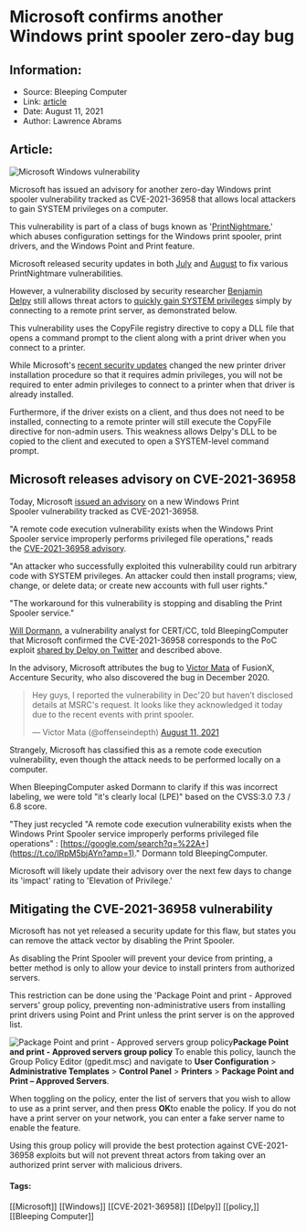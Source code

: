 # Microsoft confirms another Windows print spooler zero-day bug
### 

## Information:
+ Source: Bleeping Computer
+ Link: [article](https://www.bleepingcomputer.com/news/microsoft/microsoft-confirms-another-windows-print-spooler-zero-day-bug/)
+ Date: August 11, 2021
+ Author: Lawrence Abrams


## Article:
![Microsoft Windows vulnerability](https://www.bleepstatic.com/content/hl-images/2021/05/17/0_Windows-headpic.jpg)


Microsoft has issued an advisory for another zero-day Windows print spooler vulnerability tracked as CVE-2021-36958 that allows local attackers to gain SYSTEM privileges on a computer.


This vulnerability is part of a class of bugs known as '[PrintNightmare](https://www.bleepingcomputer.com/news/security/public-windows-printnightmare-0-day-exploit-allows-domain-takeover/),' which abuses configuration settings for the Windows print spooler, print drivers, and the Windows Point and Print feature.



Microsoft released security updates in both [July](https://www.bleepingcomputer.com/news/security/microsoft-pushes-emergency-update-for-windows-printnightmare-zero-day/) and [August](https://www.bleepingcomputer.com/news/microsoft/microsoft-fixes-windows-print-spooler-printnightmare-vulnerability/) to fix various PrintNightmare vulnerabilities.


However, a vulnerability disclosed by security researcher [Benjamin Delpy](https://twitter.com/gentilkiwi) still allows threat actors to [quickly gain SYSTEM privileges](https://www.bleepingcomputer.com/news/microsoft/remote-print-server-gives-anyone-windows-admin-privileges-on-a-pc/) simply by connecting to a remote print server, as demonstrated below.



This vulnerability uses the CopyFile registry directive to copy a DLL file that opens a command prompt to the client along with a print driver when you connect to a printer.


While Microsoft's [recent security updates](https://support.microsoft.com/en-gb/topic/kb5005652-manage-new-point-and-print-default-driver-installation-behavior-cve-2021-34481-873642bf-2634-49c5-a23b-6d8e9a302872) changed the new printer driver installation procedure so that it requires admin privileges, you will not be required to enter admin privileges to connect to a printer when that driver is already installed.


Furthermore, if the driver exists on a client, and thus does not need to be installed, connecting to a remote printer will still execute the CopyFile directive for non-admin users. This weakness allows Delpy's DLL to be copied to the client and executed to open a SYSTEM-level command prompt.


Microsoft releases advisory on CVE-2021-36958
---------------------------------------------


Today, Microsoft [issued an advisory](https://msrc.microsoft.com/update-guide/vulnerability/CVE-2021-36958) on a new Windows Print Spooler vulnerability tracked as CVE-2021-36958.


"A remote code execution vulnerability exists when the Windows Print Spooler service improperly performs privileged file operations," reads the [CVE-2021-36958 advisory](https://msrc.microsoft.com/update-guide/vulnerability/CVE-2021-36958).


"An attacker who successfully exploited this vulnerability could run arbitrary code with SYSTEM privileges. An attacker could then install programs; view, change, or delete data; or create new accounts with full user rights."


"The workaround for this vulnerability is stopping and disabling the Print Spooler service."


[Will Dormann](https://twitter.com/wdormann), a vulnerability analyst for CERT/CC, told BleepingComputer that Microsoft confirmed the CVE-2021-36958 corresponds to the PoC exploit [shared by Delpy on Twitter](https://twitter.com/gentilkiwi/status/1416429860566847490) and described above.


In the advisory, Microsoft attributes the bug to [Victor Mata](https://twitter.com/offenseindepth) of FusionX, Accenture Security, who also discovered the bug in December 2020.




> 
> Hey guys, I reported the vulnerability in Dec'20 but haven't disclosed details at MSRC's request. It looks like they acknowledged it today due to the recent events with print spooler.
> 
> 
> — Victor Mata (@offenseindepth) [August 11, 2021](https://twitter.com/offenseindepth/status/1425574625384206339?ref_src=twsrc%5Etfw)


Strangely, Microsoft has classified this as a remote code execution vulnerability, even though the attack needs to be performed locally on a computer.


When BleepingComputer asked Dormann to clarify if this was incorrect labeling, we were told "it's clearly local (LPE)" based on the CVSS:3.0 7.3 / 6.8 score.


"They just recycled "A remote code execution vulnerability exists when the Windows Print Spooler service improperly performs privileged file operations" : [https://google.com/search?q=%22A+](https://t.co/IRpM5bjAYn?amp=1)." Dormann told BleepingComputer.


Microsoft will likely update their advisory over the next few days to change its 'impact' rating to 'Elevation of Privilege.'


Mitigating the CVE-2021-36958 vulnerability
-------------------------------------------


Microsoft has not yet released a security update for this flaw, but states you can remove the attack vector by disabling the Print Spooler.


As disabling the Print Spooler will prevent your device from printing, a better method is only to allow your device to install printers from authorized servers.


This restriction can be done using the 'Package Point and print - Approved servers' group policy, preventing non-administrative users from installing print drivers using Point and Print unless the print server is on the approved list. 



![Package Point and print - Approved servers group policy](https://www.bleepstatic.com/images/news/Microsoft/vulnerabilities/p/print-spooler-queue-specific/approved-servers-policyt.jpg)**Package Point and print - Approved servers group policy**
To enable this policy, launch the Group Policy Editor (gpedit.msc) and navigate to **User Configuration** > **Administrative Templates** > **Control Panel** > **Printers** > **Package Point and Print – Approved Servers**.


When toggling on the policy, enter the list of servers that you wish to allow to use as a print server, and then press **OK**to enable the policy. If you do not have a print server on your network, you can enter a fake server name to enable the feature.


Using this group policy will provide the best protection against CVE-2021-36958 exploits but will not prevent threat actors from taking over an authorized print server with malicious drivers.




#### Tags:
[[Microsoft]] [[Windows]] [[CVE-2021-36958]] [[Delpy]] [[policy,]] [[Bleeping Computer]]
